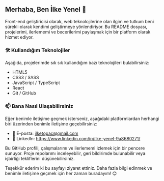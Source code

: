 ## Merhaba, Ben İlke Yenel 👋

Front-end geliştiricisi olarak, web teknolojilerine olan ilgim ve tutkum beni sürekli olarak kendimi geliştirmeye yönlendiriyor. Bu README dosyası, projelerimi, ilerlememi ve becerilerimi paylaşmak için bir platform olarak hizmet ediyor.

### 🛠️ Kullandığım Teknolojiler

Aşağıda, projelerimde sık sık kullandığım bazı teknolojileri bulabilirsiniz:

- HTML5
- CSS3 / SASS
- JavaScript / TypeScript
- React
- Git / GitHub

### 📫 Bana Nasıl Ulaşabilirsiniz

Eğer benimle iletişime geçmek isterseniz, aşağıdaki platformlardan herhangi biri üzerinden benimle iletişime geçebilirsiniz:

- 📧 E-posta: ilketopac@gmail.com
- 🔗 LinkedIn: https://www.linkedin.com/in/ilke-yenel-9a8680271/


Bu GitHub profili, çalışmalarımı ve ilerlememi izlemek için bir pencere sunuyor. Proje repolarımı inceleyebilir, geri bildirimde bulunabilir veya işbirliği tekliflerini düşünebilirsiniz.

Teşekkür ederim ki bu sayfayı ziyaret ettiniz. Daha fazla bilgi edinmek ve benimle iletişime geçmek için her zaman buradayım! 😊
